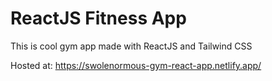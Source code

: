 # ReactJS Fitness App

This is cool gym app made with ReactJS and Tailwind CSS

Hosted at: 
      https://swolenormous-gym-react-app.netlify.app/
